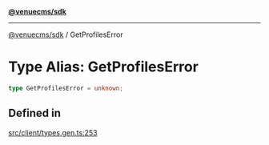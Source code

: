 [**@venuecms/sdk**](../Index.md)

***

[@venuecms/sdk](../Index.md) / GetProfilesError

# Type Alias: GetProfilesError

```ts
type GetProfilesError = unknown;
```

## Defined in

[src/client/types.gen.ts:253](https://github.com/venuecms/sdk/blob/84b0e6bf235b3e7fa1a5f5c7d0aee6ec6b574dd0/src/client/types.gen.ts#L253)
